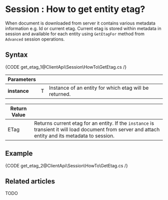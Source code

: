 # Session : How to get entity etag?

When document is downloaded from server it contains various metadata information e.g. Id or current etag. Current etag is stored within metadata in session and available for each entity using `GetEtagFor` method from `Advanced` session operations.

## Syntax

{CODE get_etag_1@ClientApi\Session\HowTo\GetEtag.cs /}

| Parameters | | |
| ------------- | ------------- | ----- |
| **instance** | T | Instance of an entity for which etag will be returned. |

| Return Value | |
| ------------- | ----- |
| ETag | Returns current etag for an entity. If the `instance` is transient it will load document from server and attach entity and its metadata to session. |

## Example

{CODE get_etag_2@ClientApi\Session\HowTo\GetEtag.cs /}

## Related articles

TODO